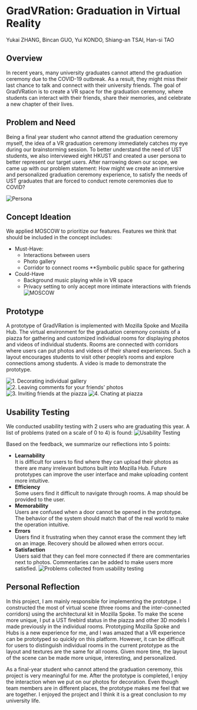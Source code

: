 # GradVRation: Graduation in Virtual Reality

Yukai ZHANG, Bincan GUO, Yui KONDO, Shiang-an TSAI, Han-si TAO

## Overview
In recent years, many university graduates cannot attend the graduation ceremony due to the COVID-19 outbreak. As a result, they might miss their last chance to talk and connect with their university friends. The goal of GradVRation is to create a VR space for the graduation ceremony, where students can interact with their friends, share their memories, and celebrate a new chapter of their lives. 

## Problem and Need
Being a final year student who cannot attend the graduation ceremony myself, the idea of a VR graduation ceremony immediately catches my eye during our brainstorming session. To better understand the need of UST students, we also interviewed eight HKUST and created a user persona to better represent our target users. After narrowing down our scope, we came up with our problem statement: How might we create an immersive and personalized graduation ceremony experience, to satisfy the needs of UST graduates that are forced to conduct remote ceremonies due to COVID?

![Persona](../assets/project3/userPersona.png)


## Concept Ideation
We applied MOSCOW to prioritize our features. Features we think that should be included in the concept includes:
* Must-Have:
    * Interactions between users
    * Photo gallery
    * Corridor to connect rooms
    **Symbolic public space for gathering
* Could-Have
    * Background music playing while in VR space
    * Privacy setting to only accept more intimate interactions with friends
![MOSCOW](../assets/project3/moscow.png)





## Prototype
A prototype of GradVRation is implemented with Mozilla Spoke and Mozilla Hub. The virtual environment for the graduation ceremony consists of a piazza for gathering and customized individual rooms for displaying photos and videos of individual students. Rooms are connected with corridors where users can put photos and videos of their shared experiences. Such a layout encourages students to visit other people’s rooms and explore connections among students. A video is made to demonstrate the prototype.

![1. Decorating individual gallery](../assets/project3/scene5.png)
![2. Leaving comments for your friends' photos](../assets/project3/scene2.png)
![3. Inviting friends at the piazza](../assets/project3/scene1.png)
![4. Chating at piazza](../assets/project3/scene3.png)

## Usability Testing
We conducted usability testing with 2 users who are graduating this year. A list of problems (rated on a scale of 0 to 4) is found:
![Usability Testing](../assets/project3/usabilityTesting.png)


Based on the feedback, we summarize our reflections into 5 points:
* **Learnability**  
It is difficult for users to find where they can upload their photos as there are many irrelevant buttons built into Mozilla Hub. Future prototypes can improve the user interface and make uploading content more intuitive.
* **Efficiency**  
Some users find it difficult to navigate through rooms. A map should be provided to the user.
* **Memorability**  
Users are confused when a door cannot be opened in the prototype. The behavior of the system should match that of the real world to make the operation intuitive.
* **Errors**  
Users find it frustrating when they cannot erase the comment they left on an image. Recovery should be allowed when errors occur.
* **Satisfaction**  
Users said that they can feel more connected if there are commentaries next to photos. Commentaries can be added to make users more satisfied.
![Problems collected from usability testing](../assets/project3/reflection.png)


## Personal Reflection
In this project, I am mainly responsible for implementing the prototype. I constructed the most of virtual scene (three rooms and the inter-connected corridors) using the architectural kit in Mozilla Spoke. To make the scene more unique, I put a UST firebird status in the piazza and other 3D models I made previously in the individual rooms. Prototyping Mozilla Spoke and Hubs is a new experience for me, and I was amazed that a VR experience can be prototyped so quickly on this platform. However, it can be difficult for users to distinguish individual rooms in the current prototype as the layout and textures are the same for all rooms. Given more time, the layout of the scene can be made more unique, interesting, and personalized. 

As a final-year student who cannot attend the graduation ceremony, this project is very meaningful for me. After the prototype is completed, I enjoy the interaction when we put on our photos for decoration. Even though team members are in different places, the prototype makes me feel that we are together. I enjoyed the project and I think it is a great conclusion to my university life.
